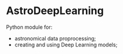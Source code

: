 # AstroDeepLearning
Python module for:
- astronomical data proprocessing;
- creating and using Deep Learning models;
